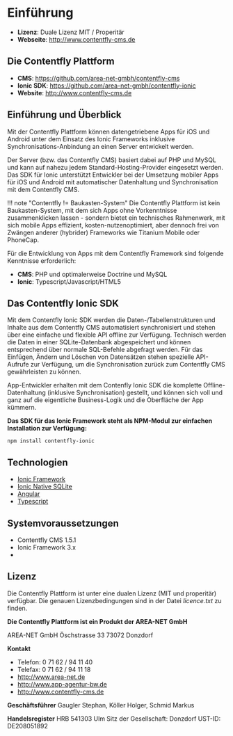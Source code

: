# Einführung
- **Lizenz**: Duale Lizenz MIT / Properitär
- **Webseite**: <http://www.contentfly-cms.de>

## Die Contentfly Plattform

- **CMS**: <https://github.com/area-net-gmbh/contentfly-cms>
- **Ionic SDK**: <https://github.com/area-net-gmbh/contentfly-ionic>
- **Website**: <http://www.contentfly-cms.de>

## Einführung und Überblick

Mit der Contentfly Plattform können datengetriebene Apps für iOS und Android unter dem Einsatz des Ionic Frameworks inklusive Synchronisations-Anbindung an einen Server entwickelt werden.

Der Server (bzw. das Contentfly CMS) basiert dabei auf PHP und MySQL und kann auf nahezu jedem Standard-Hosting-Provider eingesetzt werden. Das SDK für Ionic unterstützt Entwickler bei der Umsetzung mobiler Apps für iOS und Android mit automatischer Datenhaltung und Synchronisation mit dem Contentfly CMS.


!!! note "Contentfly != Baukasten-System"
    Die Contentfly Plattform ist kein Baukasten-System, mit dem sich Apps ohne Vorkenntnisse zusammenklicken lassen - sondern bietet ein technisches Rahmenwerk, mit sich mobile Apps effizient, kosten-nutzenoptimiert, aber dennoch frei von Zwängen anderer (hybrider) Frameworks wie Titanium Mobile oder PhoneCap.

Für die Entwicklung von Apps mit dem Contentfly Framework sind folgende Kenntnisse erforderlich:

- **CMS**: PHP und optimalerweise Doctrine und MySQL
- **Ionic**: Typescript/Javascript/HTML5

## Das Contentfly Ionic SDK

Mit dem Contentfly Ionic SDK werden die Daten-/Tabellenstrukturen und Inhalte aus dem Contentfly CMS automatisiert synchronisiert und stehen über eine einfache und flexible API offline zur Verfügung. Technisch werden die Daten in einer SQLite-Datenbank abgespeichert und können entsprechend über normale SQL-Befehle abgefragt werden. Für das Einfügen, Ändern und  Löschen von Datensätzen stehen spezielle API-Aufrufe zur Verfügung, um die Synchronisation zurück zum Contentfly CMS gewährleisten zu können.

App-Entwickler erhalten mit dem Contenfly Ionic SDK die komplette Offline-Datenhaltung (inklusive Synchronisation) gestellt, und können sich voll und ganz auf die eigentliche Business-Logik und die Oberfläche der App kümmern.

**Das SDK für das Ionic Framework steht als NPM-Modul zur einfachen Installation zur Verfügung:**

`npm install contentfly-ionic`

##  Technologien

- [Ionic Framework](https://ionicframework.com/)
- [Ionic Native SQLite](https://ionicframework.com/docs/native/sqlite/)
- [Angular](https://angular.io/)
- [Typescript](https://www.typescriptlang.org/)

## Systemvoraussetzungen

- Contentfly CMS 1.5.1
- Ionic Framework 3.x
- 

## Lizenz

Die Contentfly Plattform ist unter eine dualen Lizenz (MIT und properitär) verfügbar. Die genauen Lizenzbedingungen sind in der Datei _licence.txt_ zu finden.

**Die Contentfly Plattform ist ein Produkt der AREA-NET GmbH**

AREA-NET GmbH
Öschstrasse 33
73072 Donzdorf

**Kontakt**

- Telefon: 0 71 62 / 94 11 40
- Telefax: 0 71 62 / 94 11 18
- http://www.area-net.de
- http://www.app-agentur-bw.de
- http://www.contentfly-cms.de

**Geschäftsführer**
Gaugler Stephan, Köller Holger, Schmid Markus

**Handelsregister**
HRB 541303 Ulm
Sitz der Gesellschaft: Donzdorf
UST-ID: DE208051892




